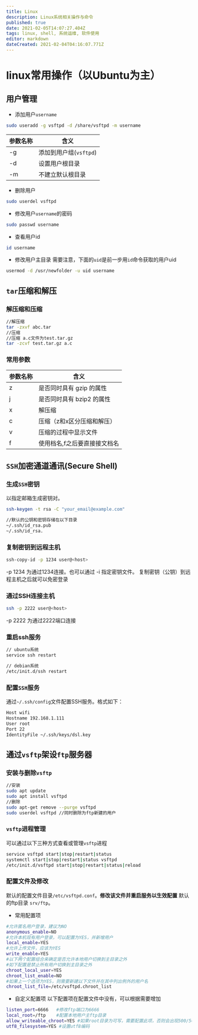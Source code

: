 ```yaml
---
title: Linux
description: Linux系统相关操作与命令
published: true
date: 2021-02-05T14:07:27.404Z
tags: linux, shell, 系统运维, 软件使用
editor: markdown
dateCreated: 2021-02-04T04:16:07.771Z
---
```


# linux常用操作（以Ubuntu为主）
## 用户管理

- 添加用户`username`
```bash
sudo useradd -g vsftpd -d /share/vsftpd -m username
```
参数名称|含义
---|---
-g|添加到用户组(`vsftpd`)
-d|设置用户根目录
-m|不建立默认根目录

- 删除用户
```bash
sudo userdel vsftpd
```

- 修改用户`username`的密码
```bash
sudo passwd username
```
- 查看用户id
```bash
id username
```
- 修改用户主目录
需要注意，下面的`uid`是前一步用`id`命令获取的用户uid
```bash
usermod -d /usr/newfolder -u uid username
```

## `tar`压缩和解压

### 解压缩和压缩
```bash
//解压缩
tar -zxvf abc.tar
//压缩
//压缩 a.c文件为test.tar.gz
tar -zcvf test.tar.gz a.c   
```

### 常用参数
参数名称|含义
---|---
z | 是否同时具有 gzip 的属性
j | 是否同时具有 bzip2 的属性
x | 解压缩
c | 压缩（z和x区分压缩和解压）
v | 压缩的过程中显示文件
f | 使用档名,f之后要直接接文档名

## `SSH`加密通道通讯(Secure Shell)

### 生成`SSH`密钥

以指定邮箱生成密钥对。
```bash
ssh-keygen -t rsa -C "your_email@example.com"

//默认的公钥和密钥存储在以下目录
~/.ssh/id_rsa.pub
~/.ssh/id_rsa.
```
### 复制密钥到远程主机

```bash
ssh-copy-id -p 1234 user@<host>
```
-p 1234 为通过1234连接。也可以通过 -i 指定密钥文件。
复制密钥（公钥）到远程主机之后就可以免密登录

### 通过SSH连接主机
```bash
ssh -p 2222 user@<host>
```
-p 2222 为通过2222端口连接

### 重启ssh服务

```bash
// ubuntu系统
service ssh restart

// debian系统
/etc/init.d/ssh restart
 ```
 
### 配置`SSH`服务
通过`~/.ssh/config`文件配置SSH服务。格式如下：
```bash
Host wifi
Hostname 192.168.1.111
User root
Port 22
IdentityFile ~/.ssh/keys/dsl.key
```

## 通过`vsftp`架设`ftp`服务器

### 安装与删除`vsftp`
```bash
//安装
sudo apt update 
sudo apt install vsftpd
//删除
sudo apt-get remove --purge vsftpd
sudo userdel vsftpd //同时删除为ftp新建的用户
```
### `vsftp`进程管理

可以通过以下三种方式查看或管理`vsftp`进程
```bash
service vsftpd start|stop|restart|status
systemctl start|stop|restart|status vsftpd
/etc/init.d/vsftpd start|stop|restart|status|reload
```

### 配置文件及修改

默认的配置文件目录`/etc/vsftpd.conf`。**修改该文件并重启服务以生效配置**
默认的ftp目录 `srv/ftp`。

- 常用配置项
```bash
#允许匿名用户登录，建议为NO
anonymous_enable=NO
#允许本机现有用户登录，可以配置为YES，并新增用户
local_enable=YES
#允许上传文件，应该为YES
write_enable=YES
#以下两个配置组合来确定是否允许本地用户切换到主目录之外
#如下配置是禁止所有用户切换到主目录之外
chroot_local_user=YES
chroot_list_enable=NO
#如果上一个选项为YES，则需要新建以下文件并在其中列出例外的用户名
chroot_list_file=/etc/vsftpd.chroot_list
```

- 自定义配置项
以下配置项在配置文件中没有，可以根据需要增加
```bash
listen_port=6666   #修改ftp端口为6666
local_root=/ftp    #配置本地用户主ftp目录
allow_writeable_chroot=YES #如果root目录为可写，需要配置此项，否则会出现500/501错误
utf8_filesystem=YES #设置utf8编码
```

